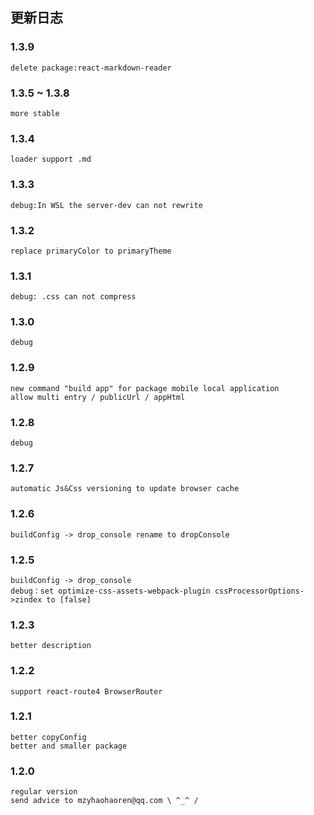 ## 更新日志
### 1.3.9
    delete package:react-markdown-reader
### 1.3.5 ~ 1.3.8
    more stable
### 1.3.4
    loader support .md
### 1.3.3
    debug:In WSL the server-dev can not rewrite
### 1.3.2
    replace primaryColor to primaryTheme
### 1.3.1
    debug: .css can not compress
### 1.3.0
    debug
### 1.2.9
    new command "build app" for package mobile local application
    allow multi entry / publicUrl / appHtml
### 1.2.8
    debug
### 1.2.7
    automatic Js&Css versioning to update browser cache
### 1.2.6
    buildConfig -> drop_console rename to dropConsole
### 1.2.5
    buildConfig -> drop_console
    debug：set optimize-css-assets-webpack-plugin cssProcessorOptions->zindex to [false]
### 1.2.3
    better description
### 1.2.2
    support react-route4 BrowserRouter
### 1.2.1
    better copyConfig
    better and smaller package
### 1.2.0
    regular version
    send advice to mzyhaohaoren@qq.com \ ^_^ /